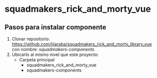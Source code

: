 # squadmakers_rick_and_morty_vue

## Pasos para instalar componente 

1. Clonar repositorio: https://github.com/jijaraba/squadmakers_rick_and_morty_library_vue con nombre: _squadmakers-components_
2. Ubicarlo al mismo nivel que este proyecto:
   - Carpeta principal
     - squadmakers_rick_and_morty_vue
     - squadmakers-components
